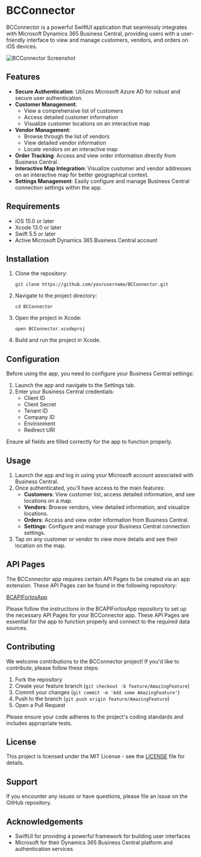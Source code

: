 # BCConnector

BCConnector is a powerful SwiftUI application that seamlessly integrates with Microsoft Dynamics 365 Business Central, providing users with a user-friendly interface to view and manage customers, vendors, and orders on iOS devices.

![BCConnector Screenshot](screenshot.png)

## Features

- **Secure Authentication**: Utilizes Microsoft Azure AD for robust and secure user authentication.
- **Customer Management**: 
  - View a comprehensive list of customers
  - Access detailed customer information
  - Visualize customer locations on an interactive map
- **Vendor Management**:
  - Browse through the list of vendors
  - View detailed vendor information
  - Locate vendors on an interactive map
- **Order Tracking**: Access and view order information directly from Business Central.
- **Interactive Map Integration**: Visualize customer and vendor addresses on an interactive map for better geographical context.
- **Settings Management**: Easily configure and manage Business Central connection settings within the app.

## Requirements

- iOS 15.0 or later
- Xcode 13.0 or later
- Swift 5.5 or later
- Active Microsoft Dynamics 365 Business Central account

## Installation

1. Clone the repository:
   ```
   git clone https://github.com/yourusername/BCConnector.git
   ```
2. Navigate to the project directory:
   ```
   cd BCConnector
   ```
3. Open the project in Xcode:
   ```
   open BCConnector.xcodeproj
   ```
4. Build and run the project in Xcode.

## Configuration

Before using the app, you need to configure your Business Central settings:

1. Launch the app and navigate to the Settings tab.
2. Enter your Business Central credentials:
   - Client ID
   - Client Secret
   - Tenant ID
   - Company ID
   - Environment
   - Redirect URI

Ensure all fields are filled correctly for the app to function properly.

## Usage

1. Launch the app and log in using your Microsoft account associated with Business Central.
2. Once authenticated, you'll have access to the main features:
   - **Customers**: View customer list, access detailed information, and see locations on a map.
   - **Vendors**: Browse vendors, view detailed information, and visualize locations.
   - **Orders**: Access and view order information from Business Central.
   - **Settings**: Configure and manage your Business Central connection settings.
3. Tap on any customer or vendor to view more details and see their location on the map.

## API Pages

The BCConnector app requires certain API Pages to be created via an app extension. These API Pages can be found in the following repository:

[BCAPIForIosApp](https://github.com/yannstlo/BCAPIForIosApp)

Please follow the instructions in the BCAPIForIosApp repository to set up the necessary API Pages for your BCConnector app. These API Pages are essential for the app to function properly and connect to the required data sources.

## Contributing

We welcome contributions to the BCConnector project! If you'd like to contribute, please follow these steps:

1. Fork the repository
2. Create your feature branch (`git checkout -b feature/AmazingFeature`)
3. Commit your changes (`git commit -m 'Add some AmazingFeature'`)
4. Push to the branch (`git push origin feature/AmazingFeature`)
5. Open a Pull Request

Please ensure your code adheres to the project's coding standards and includes appropriate tests.

## License

This project is licensed under the MIT License - see the [LICENSE](LICENSE) file for details.

## Support

If you encounter any issues or have questions, please file an issue on the GitHub repository.

## Acknowledgements

- SwiftUI for providing a powerful framework for building user interfaces
- Microsoft for their Dynamics 365 Business Central platform and authentication services
